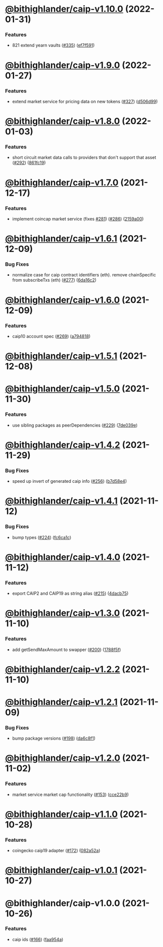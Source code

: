 # [@bithighlander/caip-v1.10.0](https://github.com/shapeshift/lib/compare/@bithighlander/caip-v1.9.0...@bithighlander/caip-v1.10.0) (2022-01-31)


### Features

* 821 extend yearn vaults ([#335](https://github.com/shapeshift/lib/issues/335)) ([ef7f591](https://github.com/shapeshift/lib/commit/ef7f5919f27a9e5db1b2c064fda741f6566c672d))

# [@bithighlander/caip-v1.9.0](https://github.com/shapeshift/lib/compare/@bithighlander/caip-v1.8.0...@bithighlander/caip-v1.9.0) (2022-01-27)


### Features

* extend market service for pricing data on new tokens ([#327](https://github.com/shapeshift/lib/issues/327)) ([d506d99](https://github.com/shapeshift/lib/commit/d506d99c8e35f92c111bccc09a4a73e12430acb5))

# [@bithighlander/caip-v1.8.0](https://github.com/shapeshift/lib/compare/@bithighlander/caip-v1.7.0...@bithighlander/caip-v1.8.0) (2022-01-03)


### Features

* short circuit market data calls to providers that don't support that asset ([#292](https://github.com/shapeshift/lib/issues/292)) ([861fc19](https://github.com/shapeshift/lib/commit/861fc19e8bf92a7e84a37a9b61e33a1a10f02d2d))

# [@bithighlander/caip-v1.7.0](https://github.com/shapeshift/lib/compare/@bithighlander/caip-v1.6.1...@bithighlander/caip-v1.7.0) (2021-12-17)


### Features

* implement coincap market service (fixes [#281](https://github.com/shapeshift/lib/issues/281)) ([#286](https://github.com/shapeshift/lib/issues/286)) ([2159a00](https://github.com/shapeshift/lib/commit/2159a005754a8234b87abb648796ea63c69452b3))

# [@bithighlander/caip-v1.6.1](https://github.com/shapeshift/lib/compare/@bithighlander/caip-v1.6.0...@bithighlander/caip-v1.6.1) (2021-12-09)


### Bug Fixes

* normalize case for caip contract identifiers (eth). remove chainSpecific from subscribeTxs (eth) ([#277](https://github.com/shapeshift/lib/issues/277)) ([6da16c2](https://github.com/shapeshift/lib/commit/6da16c203b86d19983c8c66f45e25d363d482df5))

# [@bithighlander/caip-v1.6.0](https://github.com/shapeshift/lib/compare/@bithighlander/caip-v1.5.1...@bithighlander/caip-v1.6.0) (2021-12-09)


### Features

* caip10 account spec ([#269](https://github.com/shapeshift/lib/issues/269)) ([a794818](https://github.com/shapeshift/lib/commit/a794818ac31ac426c1c3500dfa3b63c69ac7fb53))

# [@bithighlander/caip-v1.5.1](https://github.com/shapeshift/lib/compare/@bithighlander/caip-v1.5.0...@bithighlander/caip-v1.5.1) (2021-12-08)

# [@bithighlander/caip-v1.5.0](https://github.com/shapeshift/lib/compare/@bithighlander/caip-v1.4.2...@bithighlander/caip-v1.5.0) (2021-11-30)


### Features

* use sibling packages as peerDependencies ([#229](https://github.com/shapeshift/lib/issues/229)) ([7de039e](https://github.com/shapeshift/lib/commit/7de039e89907d98048fe6b1e39b4a1e64377cb50))

# [@bithighlander/caip-v1.4.2](https://github.com/shapeshift/lib/compare/@bithighlander/caip-v1.4.1...@bithighlander/caip-v1.4.2) (2021-11-29)


### Bug Fixes

* speed up invert of generated caip info ([#256](https://github.com/shapeshift/lib/issues/256)) ([b7d58e4](https://github.com/shapeshift/lib/commit/b7d58e4d69015066b2fe3b800178e2c76a57972f))

# [@bithighlander/caip-v1.4.1](https://github.com/shapeshift/lib/compare/@bithighlander/caip-v1.4.0...@bithighlander/caip-v1.4.1) (2021-11-12)


### Bug Fixes

* bump types ([#224](https://github.com/shapeshift/lib/issues/224)) ([fc6ca1c](https://github.com/shapeshift/lib/commit/fc6ca1c5940701131f8421ddbe35f5f8e2d851d3))

# [@bithighlander/caip-v1.4.0](https://github.com/shapeshift/lib/compare/@bithighlander/caip-v1.3.0...@bithighlander/caip-v1.4.0) (2021-11-12)


### Features

* export CAIP2 and CAIP19 as string alias ([#215](https://github.com/shapeshift/lib/issues/215)) ([4dacb75](https://github.com/shapeshift/lib/commit/4dacb7546a49c3d722442d89a8c1262907d34915))

# [@bithighlander/caip-v1.3.0](https://github.com/shapeshift/lib/compare/@bithighlander/caip-v1.2.2...@bithighlander/caip-v1.3.0) (2021-11-10)


### Features

* add getSendMaxAmount to swapper ([#200](https://github.com/shapeshift/lib/issues/200)) ([1788f5f](https://github.com/shapeshift/lib/commit/1788f5f0aa94334f87452633d572eed4b4feee5d))

# [@bithighlander/caip-v1.2.2](https://github.com/shapeshift/lib/compare/@bithighlander/caip-v1.2.1...@bithighlander/caip-v1.2.2) (2021-11-10)

# [@bithighlander/caip-v1.2.1](https://github.com/shapeshift/lib/compare/@bithighlander/caip-v1.2.0...@bithighlander/caip-v1.2.1) (2021-11-09)


### Bug Fixes

* bump package versions ([#198](https://github.com/shapeshift/lib/issues/198)) ([da6c8f1](https://github.com/shapeshift/lib/commit/da6c8f13eb361aa520f2f1e9fc3e16a3785ed287))

# [@bithighlander/caip-v1.2.0](https://github.com/shapeshift/lib/compare/@bithighlander/caip-v1.1.0...@bithighlander/caip-v1.2.0) (2021-11-02)


### Features

* market service market cap functionality ([#153](https://github.com/shapeshift/lib/issues/153)) ([cce22b9](https://github.com/shapeshift/lib/commit/cce22b9398e26ee90c50633941f293e13512a65c))

# [@bithighlander/caip-v1.1.0](https://github.com/shapeshift/lib/compare/@bithighlander/caip-v1.0.1...@bithighlander/caip-v1.1.0) (2021-10-28)


### Features

* coingecko caip19 adapter ([#172](https://github.com/shapeshift/lib/issues/172)) ([082a52a](https://github.com/shapeshift/lib/commit/082a52a2fe46b1e4d16128800e75b6ed184aec1d))

# [@bithighlander/caip-v1.0.1](https://github.com/shapeshift/lib/compare/@bithighlander/caip-v1.0.0...@bithighlander/caip-v1.0.1) (2021-10-27)

# @bithighlander/caip-v1.0.0 (2021-10-26)


### Features

* caip ids ([#166](https://github.com/shapeshift/lib/issues/166)) ([faa954a](https://github.com/shapeshift/lib/commit/faa954a3f0bd6bb710d7dc1221be73ec1a8bd87d))
